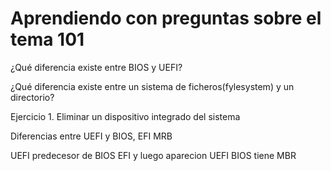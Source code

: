 # Aprendiendo con preguntas sobre el tema 101

¿Qué diferencia existe entre BIOS y UEFI?

¿Qué diferencia existe entre un sistema de ficheros(fylesystem) y un directorio?

Ejercicio 1.
Eliminar un dispositivo integrado del sistema


Diferencias entre UEFI y BIOS, EFI MRB

UEFI predecesor de BIOS
EFI y luego aparecion UEFI
BIOS tiene MBR


